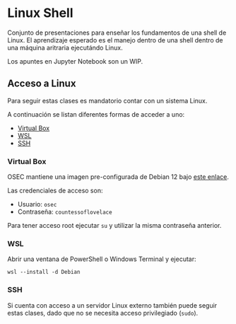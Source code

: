 # Linux Shell

Conjunto de presentaciones para enseñar los fundamentos de una shell de Linux. El aprendizaje esperado es el manejo dentro de una shell dentro de una máquina aritraria ejecutándo Linux.

Los apuntes en Jupyter Notebook son un WIP.

## Acceso a Linux

Para seguir estas clases es mandatorio contar con un sistema Linux.

A continuación se listan diferentes formas de acceder a uno:

* [Virtual Box](#virtual-box)
* [WSL](#wsl)
* [SSH](#ssh)

### Virtual Box

OSEC mantiene una imagen pre-configurada de Debian 12 bajo [este enlace](https://drive.google.com/drive/u/0/folders/10iD8wigZoSM0zLrD1rCKyt2CtvD6BEr7).

Las credenciales de acceso son:

* Usuario: `osec`
* Contraseña: `countessoflovelace`

Para tener acceso root ejecutar `su` y utilizar la misma contraseña anterior.

### WSL

Abrir una ventana de PowerShell o Windows Terminal y ejecutar:

```
wsl --install -d Debian
```

### SSH

Si cuenta con acceso a un servidor Linux externo también puede seguir estas clases, dado que no se necesita acceso privilegiado (`sudo`).